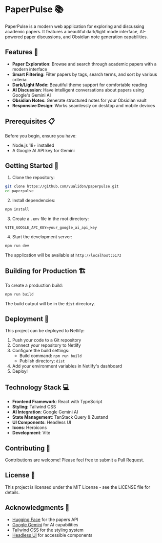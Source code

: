 # PaperPulse 📚

PaperPulse is a modern web application for exploring and discussing academic papers. It features a beautiful dark/light mode interface, AI-powered paper discussions, and Obsidian note generation capabilities.

## Features 🚀

- **Paper Exploration**: Browse and search through academic papers with a modern interface
- **Smart Filtering**: Filter papers by tags, search terms, and sort by various criteria
- **Dark/Light Mode**: Beautiful theme support for comfortable reading
- **AI Discussion**: Have intelligent conversations about papers using Google's Gemini AI
- **Obsidian Notes**: Generate structured notes for your Obsidian vault
- **Responsive Design**: Works seamlessly on desktop and mobile devices

## Prerequisites 📋

Before you begin, ensure you have:
- Node.js 18+ installed
- A Google AI API key for Gemini

## Getting Started 🏁

1. Clone the repository:
```bash
git clone https://github.com/vualidon/paperpulse.git
cd paperpulse
```

2. Install dependencies:
```bash
npm install
```

3. Create a `.env` file in the root directory:
```env
VITE_GOOGLE_API_KEY=your_google_ai_api_key
```

4. Start the development server:
```bash
npm run dev
```

The application will be available at `http://localhost:5173`

## Building for Production 🏗️

To create a production build:

```bash
npm run build
```

The build output will be in the `dist` directory.

## Deployment 🚀

This project can be deployed to Netlify:

1. Push your code to a Git repository
2. Connect your repository to Netlify
3. Configure the build settings:
   - Build command: `npm run build`
   - Publish directory: `dist`
4. Add your environment variables in Netlify's dashboard
5. Deploy!

## Technology Stack 💻

- **Frontend Framework**: React with TypeScript
- **Styling**: Tailwind CSS
- **AI Integration**: Google Gemini AI
- **State Management**: TanStack Query & Zustand
- **UI Components**: Headless UI
- **Icons**: Heroicons
- **Development**: Vite

## Contributing 🤝

Contributions are welcome! Please feel free to submit a Pull Request.

## License 📄

This project is licensed under the MIT License - see the LICENSE file for details.

## Acknowledgments 🙏

- [Hugging Face](https://huggingface.co/) for the papers API
- [Google Gemini](https://ai.google.dev/) for AI capabilities
- [Tailwind CSS](https://tailwindcss.com/) for the styling system
- [Headless UI](https://headlessui.com/) for accessible components
